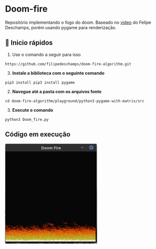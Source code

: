 # Doom-fire
Repositório implementando o fogo do doom.
Baseado no [video](https://www.youtube.com/watch?v=fxm8cadCqbs) do Felipe Deschamps, porém usando pygame para renderização.

## 🚀 Inicio rápidos
1. Use o comando a seguir para isso
```shell
https://github.com/filipedeschamps/doom-fire-algorithm.git
```

3. **Instale a biblioteca com o seguinte comando**  
  ```shell
  pip3 install pip3 install pygame 
  ```

2. **Navegue até a pasta com os arquivos fonte**  

```shell
cd doom-fire-algorithm/playground/python3-pygame-with-matrix/src
```

3. **Execute o comando** 
  ```shell
  python3 Doom_fire.py
  ```

## Código em execução
<img src="assets/fire.png">